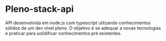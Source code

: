 # Pleno-stack-api
API desenvolvida em node.js com typescript utlizando conhecimentos sólidos de um dev nível pleno. O objetivo é se adequar a novas tecnologias e praticar para solidificar conhecimentos pré existentes.
